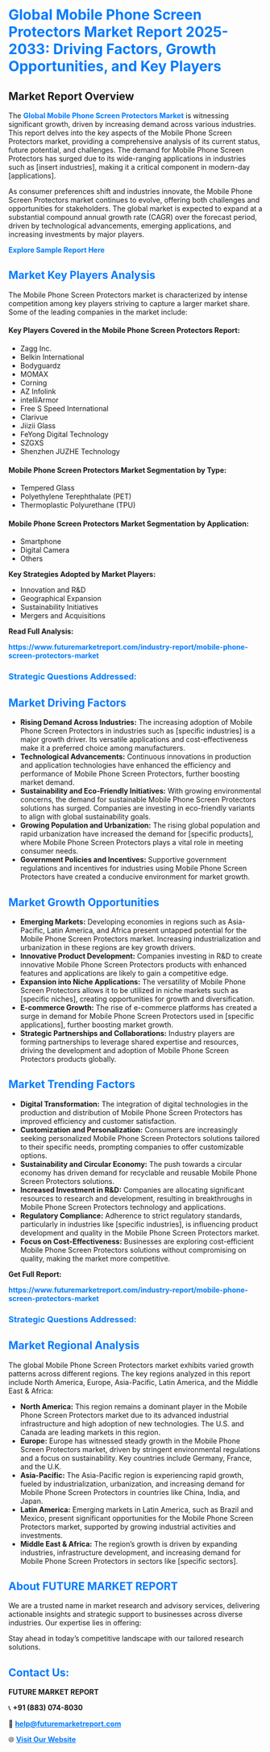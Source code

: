 <h1 style="color: #007BFF;">Global Mobile Phone Screen Protectors Market Report 2025-2033: Driving Factors, Growth Opportunities, and Key Players</h1>

<section id="overview">
<h2>Market Report Overview</h2>
<p>The <a href="https://www.futuremarketreport.com/industry-report/mobile-phone-screen-protectors-market" style="color: #007BFF; text-decoration: none;"><strong>Global Mobile Phone Screen Protectors Market</strong></a> is witnessing significant growth, driven by increasing demand across various industries. This report delves into the key aspects of the Mobile Phone Screen Protectors market, providing a comprehensive analysis of its current status, future potential, and challenges. The demand for Mobile Phone Screen Protectors has surged due to its wide-ranging applications in industries such as [insert industries], making it a critical component in modern-day [applications].</p>
<p>As consumer preferences shift and industries innovate, the Mobile Phone Screen Protectors market continues to evolve, offering both challenges and opportunities for stakeholders. The global market is expected to expand at a substantial compound annual growth rate (CAGR) over the forecast period, driven by technological advancements, emerging applications, and increasing investments by major players.</p>
</section>

<section id="overview">
<p><a href="https://www.futuremarketreport.com/request-sample/reportId=87574" style="color: #007BFF; text-decoration: none;"><strong>Explore Sample Report Here</strong></a></p>
</section>

<section id="key-players">
<h2 style="color: #007BFF;">Market Key Players Analysis</h2>
<p>The Mobile Phone Screen Protectors market is characterized by intense competition among key players striving to capture a larger market share. Some of the leading companies in the market include:</p>
<h4>Key Players Covered in the Mobile Phone Screen Protectors Report:</h4>
<ul><li>Zagg Inc.</li><li>Belkin International</li><li>Bodyguardz</li><li>MOMAX</li><li>Corning</li><li>AZ Infolink</li><li>intelliArmor</li><li>Free S Speed International</li><li>Clarivue</li><li>Jiizii Glass</li><li>FeYong Digital Technology</li><li>SZGXS</li><li>Shenzhen JUZHE Technology</li></ul>
<h4>Mobile Phone Screen Protectors Market Segmentation by Type:</h4>
<ul><li>Tempered Glass</li><li>Polyethylene Terephthalate (PET)</li><li>Thermoplastic Polyurethane (TPU)</li></ul>

<h4>Mobile Phone Screen Protectors Market Segmentation by Application:</h4>
<ul><li>Smartphone</li><li>Digital Camera</li><li>Others</li></ul>
<p><strong>Key Strategies Adopted by Market Players:</strong></p>
<ul>
<li>Innovation and R&D</li>
<li>Geographical Expansion</li>
<li>Sustainability Initiatives</li>
<li>Mergers and Acquisitions</li>
</ul>
</section>

<section>
<p><strong>Read Full Analysis: </strong></p><a href="https://www.futuremarketreport.com/industry-report/mobile-phone-screen-protectors-market" style="color: #007BFF; text-decoration: none;"><strong>https://www.futuremarketreport.com/industry-report/mobile-phone-screen-protectors-market</strong></a>
<h3 style="color: #007BFF;">Strategic Questions Addressed:</h3>
</section>

<section id="driving-factors">
<h2 style="color: #007BFF;">Market Driving Factors</h2>
<ul>
<li><strong>Rising Demand Across Industries:</strong> The increasing adoption of Mobile Phone Screen Protectors in industries such as [specific industries] is a major growth driver. Its versatile applications and cost-effectiveness make it a preferred choice among manufacturers.</li>
<li><strong>Technological Advancements:</strong> Continuous innovations in production and application technologies have enhanced the efficiency and performance of Mobile Phone Screen Protectors, further boosting market demand.</li>
<li><strong>Sustainability and Eco-Friendly Initiatives:</strong> With growing environmental concerns, the demand for sustainable Mobile Phone Screen Protectors solutions has surged. Companies are investing in eco-friendly variants to align with global sustainability goals.</li>
<li><strong>Growing Population and Urbanization:</strong> The rising global population and rapid urbanization have increased the demand for [specific products], where Mobile Phone Screen Protectors plays a vital role in meeting consumer needs.</li>
<li><strong>Government Policies and Incentives:</strong> Supportive government regulations and incentives for industries using Mobile Phone Screen Protectors have created a conducive environment for market growth.</li>
</ul>
</section>

<section id="growth-opportunities">
<h2 style="color: #007BFF;">Market Growth Opportunities</h2>
<ul>
<li><strong>Emerging Markets:</strong> Developing economies in regions such as Asia-Pacific, Latin America, and Africa present untapped potential for the Mobile Phone Screen Protectors market. Increasing industrialization and urbanization in these regions are key growth drivers.</li>
<li><strong>Innovative Product Development:</strong> Companies investing in R&D to create innovative Mobile Phone Screen Protectors products with enhanced features and applications are likely to gain a competitive edge.</li>
<li><strong>Expansion into Niche Applications:</strong> The versatility of Mobile Phone Screen Protectors allows it to be utilized in niche markets such as [specific niches], creating opportunities for growth and diversification.</li>
<li><strong>E-commerce Growth:</strong> The rise of e-commerce platforms has created a surge in demand for Mobile Phone Screen Protectors used in [specific applications], further boosting market growth.</li>
<li><strong>Strategic Partnerships and Collaborations:</strong> Industry players are forming partnerships to leverage shared expertise and resources, driving the development and adoption of Mobile Phone Screen Protectors products globally.</li>
</ul>
</section>

<section id="trending-factors">
<h2 style="color: #007BFF;">Market Trending Factors</h2>
<ul>
<li><strong>Digital Transformation:</strong> The integration of digital technologies in the production and distribution of Mobile Phone Screen Protectors has improved efficiency and customer satisfaction.</li>
<li><strong>Customization and Personalization:</strong> Consumers are increasingly seeking personalized Mobile Phone Screen Protectors solutions tailored to their specific needs, prompting companies to offer customizable options.</li>
<li><strong>Sustainability and Circular Economy:</strong> The push towards a circular economy has driven demand for recyclable and reusable Mobile Phone Screen Protectors solutions.</li>
<li><strong>Increased Investment in R&D:</strong> Companies are allocating significant resources to research and development, resulting in breakthroughs in Mobile Phone Screen Protectors technology and applications.</li>
<li><strong>Regulatory Compliance:</strong> Adherence to strict regulatory standards, particularly in industries like [specific industries], is influencing product development and quality in the Mobile Phone Screen Protectors market.</li>
<li><strong>Focus on Cost-Effectiveness:</strong> Businesses are exploring cost-efficient Mobile Phone Screen Protectors solutions without compromising on quality, making the market more competitive.</li>
</ul>
</section>

<section>
<p><strong>Get Full Report: </strong></p><a href="https://www.futuremarketreport.com/industry-report/mobile-phone-screen-protectors-market" style="color: #007BFF; text-decoration: none;"><strong>https://www.futuremarketreport.com/industry-report/mobile-phone-screen-protectors-market</strong></a>
<h3 style="color: #007BFF;">Strategic Questions Addressed:</h3>
</section>


<section id="regional-analysis">
<h2 style="color: #007BFF;">Market Regional Analysis</h2>
<p>The global Mobile Phone Screen Protectors market exhibits varied growth patterns across different regions. The key regions analyzed in this report include North America, Europe, Asia-Pacific, Latin America, and the Middle East & Africa:</p>
<ul>
<li><strong>North America:</strong> This region remains a dominant player in the Mobile Phone Screen Protectors market due to its advanced industrial infrastructure and high adoption of new technologies. The U.S. and Canada are leading markets in this region.</li>
<li><strong>Europe:</strong> Europe has witnessed steady growth in the Mobile Phone Screen Protectors market, driven by stringent environmental regulations and a focus on sustainability. Key countries include Germany, France, and the U.K.</li>
<li><strong>Asia-Pacific:</strong> The Asia-Pacific region is experiencing rapid growth, fueled by industrialization, urbanization, and increasing demand for Mobile Phone Screen Protectors in countries like China, India, and Japan.</li>
<li><strong>Latin America:</strong> Emerging markets in Latin America, such as Brazil and Mexico, present significant opportunities for the Mobile Phone Screen Protectors market, supported by growing industrial activities and investments.</li>
<li><strong>Middle East & Africa:</strong> The region’s growth is driven by expanding industries, infrastructure development, and increasing demand for Mobile Phone Screen Protectors in sectors like [specific sectors].</li>
</ul>
</section>

<footer>
<h2 style="color: #007BFF;">About FUTURE MARKET REPORT</h2>
<p>We are a trusted name in market research and advisory services, delivering actionable insights and strategic support to businesses across diverse industries. Our expertise lies in offering:</p>

<p>Stay ahead in today’s competitive landscape with our tailored research solutions.</p>

<h2 style="color: #007BFF;">Contact Us:</h2>
<p><strong>FUTURE MARKET REPORT</strong></p>
<p>📞 <strong>+91 (883) 074-8030</strong></p>
<p>📧 <strong><a href="mailto:help@futuremarketreport.com" style="color: #007BFF;">help@futuremarketreport.com</a></strong></p>
<p>🌐 <strong><a href="https://www.futuremarketreport.com/" style="color: #007BFF;">Visit Our Website</a></strong></p>
</footer>
